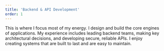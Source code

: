 ```yaml
---
title: 'Backend & API Development'
order: 1
---
```


This is where I focus most of my energy. I design and build the core engines of applications. My experience includes leading backend teams, making key architectural decisions, and developing secure, reliable APIs. I enjoy creating systems that are built to last and are easy to maintain.